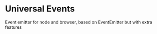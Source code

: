 # Universal Events
Event emitter for node and browser, based on EventEmitter but with extra features
